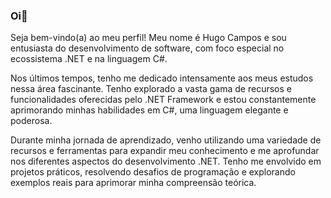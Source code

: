 ### Oi👋
Seja bem-vindo(a) ao meu perfil! Meu nome é Hugo Campos e sou entusiasta do desenvolvimento de software, com foco especial no ecossistema .NET e na linguagem C#.

Nos últimos tempos, tenho me dedicado intensamente aos meus estudos nessa área fascinante. Tenho explorado a vasta gama de recursos e funcionalidades oferecidas pelo .NET Framework e estou constantemente aprimorando minhas habilidades em C#, uma linguagem elegante e poderosa.

Durante minha jornada de aprendizado, venho utilizando uma variedade de recursos e ferramentas para expandir meu conhecimento e me aprofundar nos diferentes aspectos do desenvolvimento .NET. Tenho me envolvido em projetos práticos, resolvendo desafios de programação e explorando exemplos reais para aprimorar minha compreensão teórica.
